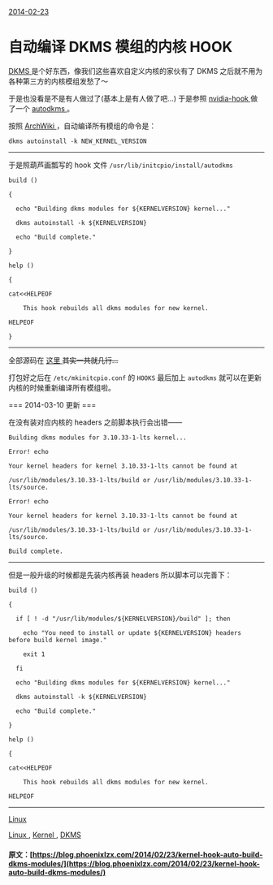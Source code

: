 [ 2014-02-23 ](/2014/02/23/kernel-hook-auto-build-dkms-modules/)

#  自动编译 DKMS 模组的内核 HOOK 

[ DKMS ](http://en.wikipedia.org/wiki/Dynamic_Kernel_Module_Support) 是个好东西，像我们这些喜欢自定义内核的家伙有了 DKMS 之后就不用为各种第三方的内核模组发愁了～ 

于是也没看是不是有人做过了(基本上是有人做了吧…) 于是参照 [ nvidia-hook ](https://aur.archlinux.org/packages/nvidia-hook/) 做了一个 [ autodkms ](https://aur.archlinux.org/packages/autodkms/) 。 

按照 [ ArchWiki ](https://wiki.archlinux.org/index.php/Dynamic_Kernel_Module_Support) ，自动编译所有模组的命令是： 
    
    
    dkms autoinstall -k NEW_KERNEL_VERSION  
  
---  
  
于是照葫芦画瓢写的 hook 文件 ` /usr/lib/initcpio/install/autodkms `
    
    
    build ()
    
    {
    
      echo "Building dkms modules for ${KERNELVERSION} kernel..."
    
      dkms autoinstall -k ${KERNELVERSION}
    
      echo "Build complete."
    
    }
    
    help ()
    
    {
    
    cat<<HELPEOF
    
        This hook rebuilds all dkms modules for new kernel.
    
    HELPEOF
    
    }  
  
---  
  
全部源码在 [ 这里 ](https://github.com/phoenixlzx/autodkms) <del> 其实一共就几行… </del>

打包好之后在 ` /etc/mkinitcpio.conf ` 的 ` HOOKS ` 最后加上 ` autodkms ` 就可以在更新内核的时候重新编译所有模组啦。 

=== 2014-03-10 更新 === 

在没有装对应内核的 headers 之前脚本执行会出错—— 
    
    
    Building dkms modules for 3.10.33-1-lts kernel...
    
    Error! echo
    
    Your kernel headers for kernel 3.10.33-1-lts cannot be found at
    
    /usr/lib/modules/3.10.33-1-lts/build or /usr/lib/modules/3.10.33-1-lts/source.
    
    Error! echo
    
    Your kernel headers for kernel 3.10.33-1-lts cannot be found at
    
    /usr/lib/modules/3.10.33-1-lts/build or /usr/lib/modules/3.10.33-1-lts/source.
    
    Build complete.  
  
---  
  
但是一般升级的时候都是先装内核再装 headers 所以脚本可以完善下： 
    
    
    build ()
    
    {
    
      if [ ! -d "/usr/lib/modules/${KERNELVERSION}/build" ]; then
    
        echo "You need to install or update ${KERNELVERSION} headers before build kernel image."
    
        exit 1
    
      fi
    
      echo "Building dkms modules for ${KERNELVERSION} kernel..."
    
      dkms autoinstall -k ${KERNELVERSION}
    
      echo "Build complete."
    
    }
    
    help ()
    
    {
    
    cat<<HELPEOF
    
        This hook rebuilds all dkms modules for new kernel.
    
    HELPEOF  
  
---  
  
[ Linux ](/categories/Linux/)

[ Linux ](/tags/Linux/) , [ Kernel ](/tags/Kernel/) , [ DKMS ](/tags/DKMS/)
#### 原文：[https://blog.phoenixlzx.com/2014/02/23/kernel-hook-auto-build-dkms-modules/](https://blog.phoenixlzx.com/2014/02/23/kernel-hook-auto-build-dkms-modules/)